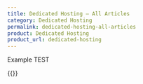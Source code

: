 ```yaml
---
title: Dedicated Hosting – All Articles
category: Dedicated Hosting
permalink: dedicated-hosting-all-articles
product: Dedicated Hosting
product_url: dedicated-hosting
---
```

Example TEST

{{<list product_url="dedicated-hosting">}}
